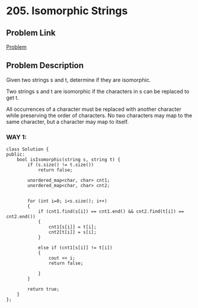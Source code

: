 # 205. Isomorphic Strings

## Problem Link
[Problem](https://leetcode.com/problems/isomorphic-strings/description/?envType=study-plan-v2&envId=top-interview-150)

## Problem Description
Given two strings s and t, determine if they are isomorphic.

Two strings s and t are isomorphic if the characters in s can be replaced to get t.

All occurrences of a character must be replaced with another character while preserving the order of characters. No two characters may map to the same character, but a character may map to itself.

### WAY 1:
```
class Solution {
public:
    bool isIsomorphic(string s, string t) {
        if (s.size() != t.size())
            return false;
        
        unordered_map<char, char> cnt1;
        unordered_map<char, char> cnt2;
        

        for (int i=0; i<s.size(); i++)
        {
            if (cnt1.find(s[i]) == cnt1.end() && cnt2.find(t[i]) == cnt2.end())
            {
                cnt1[s[i]] = t[i];
                cnt2[t[i]] = s[i];
            }
                
            else if (cnt1[s[i]] != t[i])
            {
                cout << i;
                return false;
                
            }
        }
        
        return true;
    }
};
```